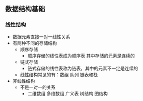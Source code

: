 ## 数据结构基础
### 线性结构
- 数据元素直接一对一线性关系
- 有两种不同的存储结构
  - 顺序存储
    - 顺序存储的线性表成为顺序表 其中存储的元素是连续的
  - 链式存储
    - 链式存储的线性表称为链表，其中的元素不一定是连续的
  - 线性结构常见的有：数组 队列 链表和栈
- 非线性结构
  - 不是一对一的关系
    - 二维数组 多维数组 广义表 树结构 图结构

